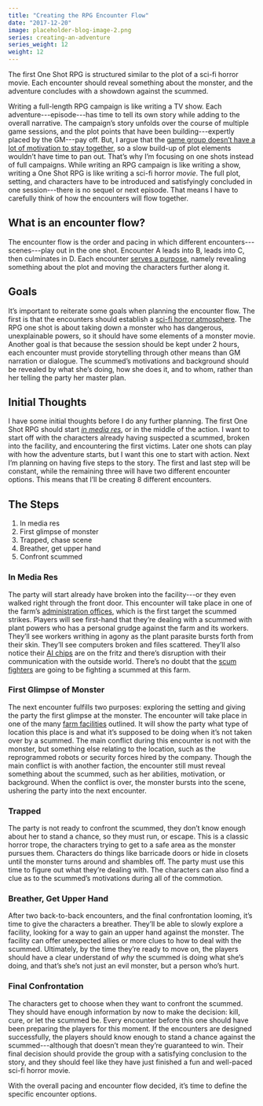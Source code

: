 ```yaml
---
title: "Creating the RPG Encounter Flow"
date: "2017-12-20"
image: placeholder-blog-image-2.png
series: creating-an-adventure
series_weight: 12
weight: 12
---
```


The first One Shot RPG is structured similar to the plot of a sci-fi horror movie. Each encounter should reveal something about the monster, and the adventure concludes with a showdown against the scummed.<!--more-->

Writing a full-length RPG campaign is like writing a TV show. Each adventure---episode---has time to tell its own story while adding to the overall narrative. The campaign’s story unfolds over the course of multiple game sessions, and the plot points that have been building---expertly placed by the GM---pay off. But, I argue that the [game group doesn’t have a lot of motivation to stay together](/blog/creating-the-setting/justification-for-one-shot-rpg/#the-issue-of-organizing-a-group), so a slow build-up of plot elements wouldn’t have time to pan out. That’s why I’m focusing on one shots instead of full campaigns. While writing an RPG campaign is like writing a show, writing a One Shot RPG is like writing a sci-fi horror _movie_. The full plot, setting, and characters have to be introduced and satisfyingly concluded in one session---there is no sequel or next episode. That means I have to carefully think of how the encounters will flow together.

## What is an encounter flow?
The encounter flow is the order and pacing in which different encounters---scenes---play out in the one shot. Encounter A leads into B, leads into C, then culminates in D. Each encounter [serves a purpose](/blog/creating-an-adventure/adventure-parts/#rpg-encounters), namely revealing something about the plot and moving the characters further along it.

## Goals
It’s important to reiterate some goals when planning the encounter flow. The first is that the encounters should establish a [sci-fi horror atmosphere](/blog/creating-an-adventure/goals-for-a-one-shot/#the-goals-for-an-rpg-one-shot). The RPG one shot is about taking down a monster who has dangerous, unexplainable powers, so it should have some elements of a monster movie. Another goal is that because the session should be kept under 2 hours, each encounter must provide storytelling through other means than GM narration or dialogue. The scummed’s motivations and background should be revealed by what she’s doing, how she does it, and to whom, rather than her telling the party her master plan.

## Initial Thoughts
I have some initial thoughts before I do any further planning. The first One Shot RPG should start [_in media res_](http://tvtropes.org/pmwiki/pmwiki.php/Main/InMediasRes), or in the middle of the action. I want to start off with the characters already having suspected a scummed, broken into the facility, and encountering the first victims. Later one shots can play with how the adventure starts, but I want this one to start with action. Next I’m planning on having five steps to the story. The first and last step will be constant, while the remaining three will have two different encounter options. This means that I’ll be creating 8 different encounters.

## The Steps
1. In media res
1. First glimpse of monster
1. Trapped, chase scene
1. Breather, get upper hand
1. Confront scummed

### In Media Res
The party will start already have broken into the facility---or they even walked right through the front door. This encounter will take place in one of the farm’s [administration offices](/blog/creating-an-adventure/animal-processes-farm/#admin), which is the first target the scummed strikes. Players will see first-hand that they’re dealing with a scummed with plant powers who has a personal grudge against the farm and its workers. They’ll see workers writhing in agony as the plant parasite bursts forth from their skin. They’ll see computers broken and files scattered. They’ll also notice their [AI chips](/blog/creating-the-characters/ai-and-internet/) are on the fritz and there’s disruption with their communication with the outside world. There’s no doubt that the [scum fighters](/blog/creating-the-setting/expanding-upon-scum-and-horror/#scum-fighters) are going to be fighting a scummed at this farm.

### First Glimpse of Monster
The next encounter fulfills two purposes: exploring the setting and giving the party the first glimpse at the monster. The encounter will take place in one of the many [farm facilities](/blog/creating-an-adventure/plant-processes-farm/) outlined. It will show the party what type of location this place is and what it’s supposed to be doing when it’s not taken over by a scummed. The main conflict during this encounter is not with the monster, but something else relating to the location, such as the reprogrammed robots or security forces hired by the company. Though the main conflict is with another faction, the encounter still must reveal something about the scummed, such as her abilities, motivation, or background. When the conflict is over, the monster bursts into the scene, ushering the party into the next encounter.

### Trapped
The party is not ready to confront the scummed, they don’t know enough about her to stand a chance, so they must run, or escape. This is a classic horror trope, the characters trying to get to a safe area as the monster pursues them. Characters do things like barricade doors or hide in closets until the monster turns around and shambles off. The party must use this time to figure out what they’re dealing with. The characters can also find a clue as to the scummed’s motivations during all of the commotion.

### Breather, Get Upper Hand
After two back-to-back encounters, and the final confrontation looming, it’s time to give the characters a breather. They’ll be able to slowly explore a facility, looking for a way to gain an upper hand against the monster. The facility can offer unexpected allies or more clues to how to deal with the scummed. Ultimately, by the time they’re ready to move on, the players should have a clear understand of _why_ the scummed is doing what she’s doing, and that’s she’s not just an evil monster, but a person who’s hurt.

### Final Confrontation
The characters get to choose when they want to confront the scummed. They should have enough information by now to make the decision: kill, cure, or let the scummed be. Every encounter before this one should have been preparing the players for this moment. If the encounters are designed successfully, the players should know enough to stand a chance against the scummed---although that doesn’t mean they’re guaranteed to win. Their final decision should provide the group with a satisfying conclusion to the story, and they should feel like they have just finished a fun and well-paced sci-fi horror movie.

With the overall pacing and encounter flow decided, it’s time to define the specific encounter options.
